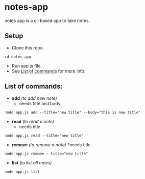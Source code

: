 # notes-app

notes app is a cli based app to take notes.

## Setup
* Clone this repo.
```
cd notes-app
```
* Run app.js file.
* See [List of commands](#list-of-commands) for more info.

## List of commands:
* **add** *(to add new note)*
  * needs title and body
```
node app.js add --title="new title" --body="this is new title"
```
* **read** *(to read a note)*
  * needs title
```
node app.js read --title="new title"
```
* **remove** *(to remove a note)*
  *needs title
```
node app.js remove --title="new title"
```
* **list** *(to list all notes)*
```
node app.js list
```
